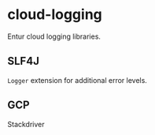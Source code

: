 # cloud-logging
Entur cloud logging libraries.

## SLF4J
`Logger` extension for additional error levels.

## GCP
Stackdriver


